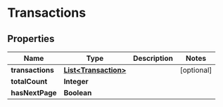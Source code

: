 

# Transactions


## Properties

| Name | Type | Description | Notes |
|------------ | ------------- | ------------- | -------------|
|**transactions** | [**List&lt;Transaction&gt;**](Transaction.md) |  |  [optional] |
|**totalCount** | **Integer** |  |  |
|**hasNextPage** | **Boolean** |  |  |



